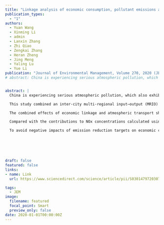 ```yaml
---
title: "Linkage analysis of economic consumption, pollutant emissions and concentrations based on a city-level multi-regional input–output (MRIO) model and atmospheric transport" 
publication_types:
  - "1"
authors:
  - Yuan Wang
  - Xinming Li
  - admin
  - Lanxin Zhang
  - Zhi Qiao
  - Zengkai Zhang
  - Heran Zheng
  - Jing Meng
  - Yaling Lu
  - Yue Li
publication: "Journal of Environmental Management, Volume 270, 2020 (JEM 2020)"
# abstract: China is experiencing serious atmospheric pollution, which also exhibits significant spatial heterogeneity. The Chinese government has implemented targeted pollution control measures at the city level, emphasizing coordination among cities to prevent and control air pollution in key regions such as Beijing–Tianjin–Hebei (BTH) urban agglomeration. This study combined an inter-city multi-regional input–output (MRIO) model with an air quality dispersion model consisting of a weather research and forecasting (WRF) model and the CALPUFF model (WRF/CALPUFF) to study the inter-city economic consumption, pollutant emission and concentration among 13 cities in BTH urban agglomeration. NOx is chosen as an example. The combined effects of economic linkage and atmospheric transport show that NOx concentrations in cities in the BTH urban agglomeration are attributable to three consumption sources: a local contribution from the target city's own local economic consumption (average, 25%), and non-local consumption contributions, including other cities in the BTH urban agglomeration (average, 36%) and regions outside of BTH (average, 39%). Compared with the contributions to NOx concentrations calculated using only the MRIO model or atmospheric transport stimulation model, the results of this paper quantify that the consumption outside of a city could provide a greater impact on the city's air quality due to the combined effects of economic linkage and atmospheric transport. To avoid negative impacts of emission reduction targets on economic consumption, governmental regional pollution control policies should consider the combined effects of economic linkage and atmospheric transport.


abstract: |
  China is experiencing serious atmospheric pollution, which also exhibits significant spatial heterogeneity. The Chinese government has implemented targeted pollution control measures at the city level, emphasizing coordination among cities to prevent and control air pollution in key regions such as Beijing–Tianjin–Hebei (BTH) urban agglomeration.

  This study combined an inter-city multi-regional input–output (MRIO) model with an air quality dispersion model consisting of a weather research and forecasting (WRF) model and the CALPUFF model (WRF/CALPUFF) to study the inter-city economic consumption, pollutant emission and concentration among 13 cities in BTH urban agglomeration. NOx is chosen as an example.

  The combined effects of economic linkage and atmospheric transport show that NOx concentrations in cities in the BTH urban agglomeration are attributable to three consumption sources: a local contribution from the target city's own local economic consumption (average, 25%), and non-local consumption contributions, including other cities in the BTH urban agglomeration (average, 36%) and regions outside of BTH (average, 39%).

  Compared with the contributions to NOx concentrations calculated using only the MRIO model or atmospheric transport simulation model, the results of this paper quantify that the consumption outside of a city could provide a greater impact on the city's air quality due to the combined effects of economic linkage and atmospheric transport.

  To avoid negative impacts of emission reduction targets on economic consumption, governmental regional pollution control policies should consider the combined effects of economic linkage and atmospheric transport.






draft: false
featured: false
links:
- name: Link
  url: https://www.sciencedirect.com/science/article/pii/S0301479720307507

tags:
  - JEM
image:
  filename: featured
  focal_point: Smart
  preview_only: false
date: 2020-01-01T00:00:00Z
---
```

